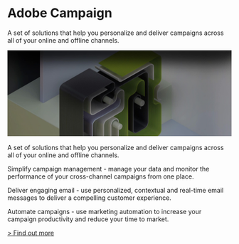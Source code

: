 # Adobe Campaign

A set of solutions that help you personalize and deliver campaigns across all of your online and offline channels.

![Deliver consistent campaigns everywhere.](./campaign.jpg)

[](./primetime.html) [](./target.html) [](./aem.html)

A set of solutions that help you personalize and deliver campaigns across all of your online and offline channels.

Simplify campaign management - manage your data and monitor the performance of your cross-channel campaigns from one place.

Deliver engaging email - use personalized, contextual and real-time email messages to deliver a compelling customer experience.

Automate campaigns - use marketing automation to increase your campaign productivity and reduce your time to market.

[> Find out more](https://docs.campaign.adobe.com/doc/standard/en/adobeio.html)
